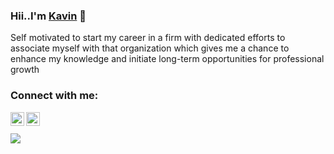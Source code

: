 
### Hii..I'm [Kavin](https://kavin-dev/netlify.app) 👋


Self motivated to start my career in a firm with dedicated efforts  to associate myself with that organization which gives me a chance to enhance my knowledge and initiate long-term opportunities for professional growth

### Connect with me: 

<a href="https://www.linkedin.com/in/kavin-s-508973177/">
  <img align="left" alt="Linkdein" width="22px" src="https://play-lh.googleusercontent.com/fqYJHtyzZzA4vacRzeJoB93QNvA5-mvR-8UB5oVLxdYDSTpfLp_KgYD4IqVGJUgFEJo=s180-rw" />
</a>
<a href="https://github.com/kavin511">
  <img align="left" alt="Github" width="22px" src="https://play-lh.googleusercontent.com/PCpXdqvUWfCW1mXhH1Y_98yBpgsWxuTSTofy3NGMo9yBTATDyzVkqU580bfSln50bFU=s180-rw" />
</a>
<br>
<br>

<img src="https://github-readme-stats.vercel.app/api?username=Kavin511&theme=vue-light&show_icons=true">
